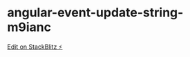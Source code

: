 # angular-event-update-string-m9ianc

[Edit on StackBlitz ⚡️](https://stackblitz.com/edit/angular-event-update-string-m9ianc)